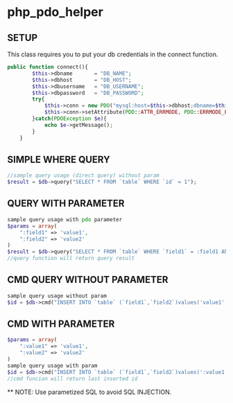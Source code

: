 # php_pdo_helper


## SETUP
This class requires you to put your db credentials in the connect function.

```php
public function connect(){
        $this->dbname       = "DB_NAME";
        $this->dbhost       = "DB_HOST";
        $this->dbusername   = "DB_USERNAME";
        $this->dbpassword   = "DB_PASSWORD";
        try{
            $this->conn = new PDO("mysql:host=$this->dbhost;dbname=$this->dbname;charset=utf8",$this->dbusername,$this->dbpassword);
            $this->conn->setAttribute(PDO::ATTR_ERRMODE, PDO::ERRMODE_EXCEPTION);
        }catch(PDOException $e){
            echo $e->getMessage();
        }
    }
```

## SIMPLE WHERE QUERY
```php
//sample query usage (direct query) without param
$result = $db->query("SELECT * FROM `table` WHERE `id` = 1");
```
## QUERY WITH PARAMETER
```php
sample query usage with pdo parameter
$params = array(
	":field1" => 'value1',
	":field2" => 'value2'
)
$result = $db->query("SELECT * FROM `table` WHERE `field1` = :field1 AND `field2` = :field2",$params)
//query function will return query result
```

## CMD QUERY WITHOUT PARAMETER
```php
sample query usage without param
$id = $db->cmd("INSERT INTO `table` (`field1`,`field2`)values('value1','value2')");
```

## CMD WITH PARAMETER
```php
$params = array(
	":value1" => 'value1',
	":value2" => 'value2'
)
sample query usage with param
$id = $db->cmd("INSERT INTO `table` (`field1`,`field2`)values(':value1',':value2')",$params);
//cmd funcion will return last inserted id
```

** NOTE: Use parametized SQL to avoid SQL INJECTION.



